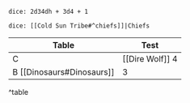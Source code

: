 `dice: 2d34dh + 3d4 + 1`


`dice: [[Cold Sun Tribe#^chiefs]]|Chiefs`

 | Table | Test            |
 | ----- | --------------- |
 | C     | [[Dire Wolf]] 4 |
 | B [[Dinosaurs#Dinosaurs]]      | 3                 |
^table
